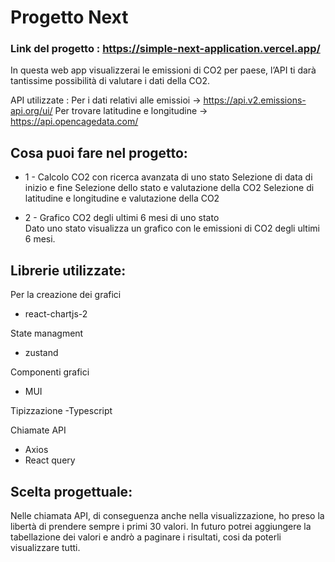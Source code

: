 # Progetto Next

### Link del progetto : https://simple-next-application.vercel.app/

In questa web app visualizzerai le emissioni di CO2 per paese, l’API ti darà tantissime possibilità di valutare i dati della CO2.

API utilizzate :
Per i dati relativi alle emissioi -> https://api.v2.emissions-api.org/ui/
Per trovare latitudine e longitudine -> https://api.opencagedata.com/

## Cosa puoi fare nel progetto:

- 1 - Calcolo CO2 con ricerca avanzata di uno stato
  Selezione di data di inizio e fine
  Selezione dello stato e valutazione della CO2
  Selezione di latitudine e longitudine e valutazione della CO2

- 2 - Grafico CO2 degli ultimi 6 mesi di uno stato  
  Dato uno stato visualizza un grafico con le emissioni di CO2 degli ultimi 6 mesi.

## Librerie utilizzate:

Per la creazione dei grafici

- react-chartjs-2

State managment

- zustand

Componenti grafici

- MUI

Tipizzazione
-Typescript

Chiamate API

- Axios
- React query

## Scelta progettuale:

Nelle chiamata API, di conseguenza anche nella visualizzazione, ho preso la libertà di prendere sempre i primi 30 valori.
In futuro potrei aggiungere la tabellazione dei valori e andrò a paginare i risultati, cosi da poterli visualizzare tutti.
